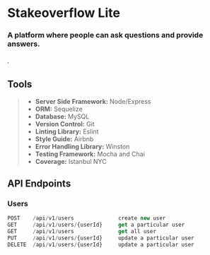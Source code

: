 # Stakeoverflow Lite 
### A platform where people can ask questions and provide answers.
###### . 

## Tools
>+ __Server Side Framework:__ Node/Express
>+ __ORM:__ Sequelize
>+ __Database:__ MySQL
>+ __Version Control:__ Git
>+ __Linting Library:__ Eslint
>+ __Style Guide:__ Airbnb
>+ __Error Handling Library:__ Winston
>+ __Testing Framework:__ Mocha​ and Chai
>+ __Coverage:__ Istanbul NYC

## API Endpoints
### Users
``` js
POST    /api/v1/users              create new user
GET     /api/v1/users/{userId}     get a particular user
GET     /api/v1/users              get all user
PUT     /api/v1/users/{userId}     update a particular user
DELETE  /api/v1/users/{userId}     update a particular user
```